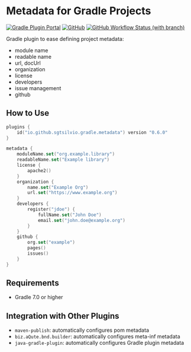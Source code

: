 # Metadata for Gradle Projects

[![Gradle Plugin Portal](https://img.shields.io/gradle-plugin-portal/v/io.github.sgtsilvio.gradle.metadata?color=brightgreen&style=for-the-badge)](https://plugins.gradle.org/plugin/io.github.sgtsilvio.gradle.metadata)
[![GitHub](https://img.shields.io/github/license/sgtsilvio/gradle-metadata?color=brightgreen&style=for-the-badge)](LICENSE)
[![GitHub Workflow Status (with branch)](https://img.shields.io/github/actions/workflow/status/sgtsilvio/gradle-metadata/check.yml?branch=main&style=for-the-badge)](https://github.com/SgtSilvio/gradle-metadata/actions/workflows/check.yml?query=branch%3Amain)

Gradle plugin to ease defining project metadata:
- module name
- readable name
- url, docUrl
- organization
- license
- developers
- issue management
- github

## How to Use

```kotlin
plugins {
    id("io.github.sgtsilvio.gradle.metadata") version "0.6.0"
}

metadata {
    moduleName.set("org.example.library")
    readableName.set("Example library")
    license {
        apache2()
    }
    organization {
        name.set("Example Org")
        url.set("https://www.example.org")
    }
    developers {
        register("jdoe") {
            fullName.set("John Doe")
            email.set("john.doe@example.org")
        }
    }
    github {
        org.set("example")
        pages()
        issues()
    }
}
```

## Requirements

- Gradle 7.0 or higher

## Integration with Other Plugins

- `maven-publish`: automatically configures pom metadata
- `biz.aQute.bnd.builder`: automatically configures meta-inf metadata
- `java-gradle-plugin`: automatically configures Gradle plugin metadata
